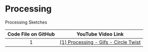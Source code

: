 # Processing
Processing Sketches

| Code File on GitHub | YouTube Video Link |
| :---: | ------------- |
| 1 |  [(1) Processing - Gifs - Circle Twist](https://youtube.com/watch?v=SnLI_if51_w) |
